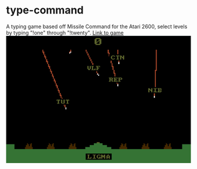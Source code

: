 # type-command
A typing game based off Missile Command for the Atari 2600,
select levels by typing "!one" through "!twenty".
[Link to game](https://vannrr.github.io/type-command/)
![Alt text](/screenshot.jpg?raw=true "Screenshot")
